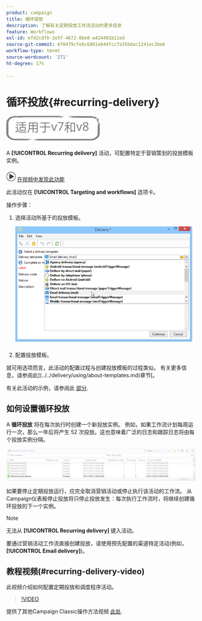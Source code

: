 ```yaml
---
product: campaign
title: 循环投放
description: 了解有关定期投放工作流活动的更多信息
feature: Workflows
exl-id: efd2cdfb-2e5f-4672-8be8-a424481b11ed
source-git-commit: 6f0479cfe6c6801eb44fcc7a35bdac1241ec3be6
workflow-type: tm+mt
source-wordcount: '271'
ht-degree: 17%

---
```


# 循环投放{#recurring-delivery}

![](../../assets/common.svg)

A **[!UICONTROL Recurring delivery]** 活动，可配置特定于营销策划的投放模板实例。

![](assets/do-not-localize/how-to-video.png) [在视频中发现此功能](#recurring-delivery-video)

此活动仅在 **[!UICONTROL Targeting and workflows]** 选项卡。

操作步骤：

1. 选择活动所基于的投放模板。

   ![](assets/recurring_delivery_001.png)

1. 配置投放模板。

就可用选项而言，此活动的配置过程与创建投放模板的过程类似。 有关更多信息，请参阅此](../../delivery/using/about-templates.md)章节[。

有关此活动的示例，请参阅此 [部分](sending-a-birthday-email.md#creating-a-recurring-delivery-in-a-targeting-workflow).

## 如何设置循环投放

A **循环投放** 将在每次执行时创建一个新投放实例。 例如，如果工作流计划每周运行一次，那么一年后将产生 52 次投放。这也意味着广泛的日志和跟踪日志将由每个投放实例分隔。

![循环投放](assets/delivery_recurring.jpg)

如果要停止定期投放运行，应完全取消营销活动或停止执行该活动的工作流。 从Campaign仪表板停止投放将只停止投放发生：每次执行工作流时，将继续创建循环投放的下一个实例。

>[!NOTE]
>
>无法从 **[!UICONTROL Recurring delivery]** 键入活动。
> 
>要通过营销活动工作流直接创建投放，请使用预先配置的渠道特定活动(例如， **[!UICONTROL Email delivery]**)。

## 教程视频(#recurring-delivery-video)

此视频介绍如何配置定期投放和调度程序活动。

>[!VIDEO](https://video.tv.adobe.com/v/25040?quality=12)

提供了其他Campaign Classic操作方法视频 [此处](https://experienceleague.adobe.com/docs/campaign-classic-learn/tutorials/overview.html?lang=zh-Hans).
